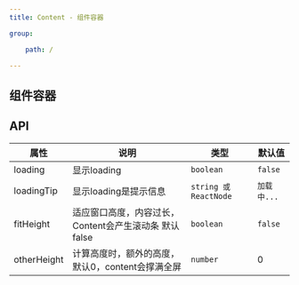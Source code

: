 ```yaml
---
title: Content - 组件容器

group:

    path: /

---
```


## 组件容器

## API

| 属性 | 说明 | 类型 | 默认值 |
| --- | --- | --- | --- |
| loading | 显示loading | `boolean` | `false` |
| loadingTip | 显示loading是提示信息 | `string 或 ReactNode` | `加载中...` |
| fitHeight | 适应窗口高度，内容过长，Content会产生滚动条 默认 false | `boolean` | `false` |
| otherHeight | 计算高度时，额外的高度，默认0，content会撑满全屏 | `number` | 0 |

